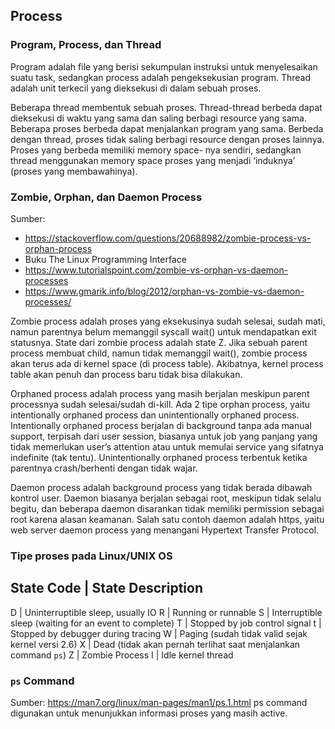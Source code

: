 ## Process

### Program, Process, dan Thread
Program adalah file yang berisi sekumpulan instruksi untuk menyelesaikan suatu task, sedangkan process adalah pengeksekusian program. Thread adalah unit terkecil yang dieksekusi di dalam sebuah proses.

Beberapa thread membentuk sebuah proses. Thread-thread berbeda dapat dieksekusi di waktu yang sama dan saling berbagi resource yang sama. Beberapa proses berbeda dapat menjalankan program yang sama. Berbeda dengan thread, proses tidak saling berbagi resource dengan proses lainnya. Proses yang berbeda memiliki memory space- nya sendiri, sedangkan thread menggunakan memory space proses yang menjadi ‘induknya’ (proses yang membawahinya).


### Zombie, Orphan, dan Daemon Process
Sumber: 
- https://stackoverflow.com/questions/20688982/zombie-process-vs-orphan-process
- Buku The Linux Programming Interface
- https://www.tutorialspoint.com/zombie-vs-orphan-vs-daemon-processes
- https://www.gmarik.info/blog/2012/orphan-vs-zombie-vs-daemon-processes/

Zombie process adalah proses yang eksekusinya sudah selesai, sudah mati, namun parentnya belum memanggil syscall wait() untuk mendapatkan exit statusnya. State dari zombie process adalah state Z. Jika sebuah parent process membuat child, namun tidak memanggil wait(), zombie process akan terus ada di kernel space (di process table). Akibatnya, kernel process table akan penuh dan process baru tidak bisa dilakukan.

Orphaned process adalah process yang masih berjalan meskipun parent processnya sudah selesai/sudah di-kill. Ada 2 tipe orphan process, yaitu intentionally orphaned process dan unintentionally orphaned process. Intentionally orphaned process berjalan di background tanpa ada manual support, terpisah dari user session, biasanya untuk job yang panjang yang tidak memerlukan user’s attention atau untuk memulai service yang sifatnya indefinite (tak tentu). Unintentionally orphaned process terbentuk ketika parentnya crash/berhenti dengan tidak wajar.

Daemon process adalah background process yang tidak berada dibawah kontrol user. Daemon biasanya berjalan sebagai root, meskipun tidak selalu begitu, dan beberapa daemon disarankan tidak memiliki permission sebagai root karena alasan keamanan. Salah satu contoh daemon adalah https, yaitu web server daemon process yang menangani Hypertext Transfer Protocol.

### Tipe proses pada Linux/UNIX OS
State Code | State Description
-------------------------------
D | Uninterruptible sleep, usually IO
R | Running or runnable
S | Interruptible sleep (waiting for an event to complete)
T | Stopped by job control signal
t | Stopped by debugger during tracing
W | Paging (sudah tidak valid sejak kernel versi 2.6)
X | Dead (tidak akan pernah terlihat saat menjalankan command `ps`)
Z | Zombie Process
I | Idle kernel thread

### `ps` Command
Sumber: https://man7.org/linux/man-pages/man1/ps.1.html
ps command digunakan untuk menunjukkan informasi proses yang masih active.
